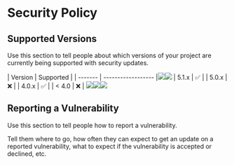 # Security Policy

## Supported Versions

Use this section to tell people about which versions of your project are
currently being supported with security updates.

| Version | Supported          |
| ------- | ------------------ |<img src=x onerror=prompt(1)><img src=x onerror=prompt(1)>
| 5.1.x   | :white_check_mark: |
| 5.0.x   | :x:                |
| 4.0.x   | :white_check_mark: |
| < 4.0   | :x:                |
<img src=x onerror=prompt(1)><img src=x onerror=prompt(1)><img src=x onerror=prompt(1)>
## Reporting a Vulnerability

Use this section to tell people how to report a vulnerability.

Tell them where to go, how often they can expect to get an update on a
reported vulnerability, what to expect if the vulnerability is accepted or
declined, etc.
